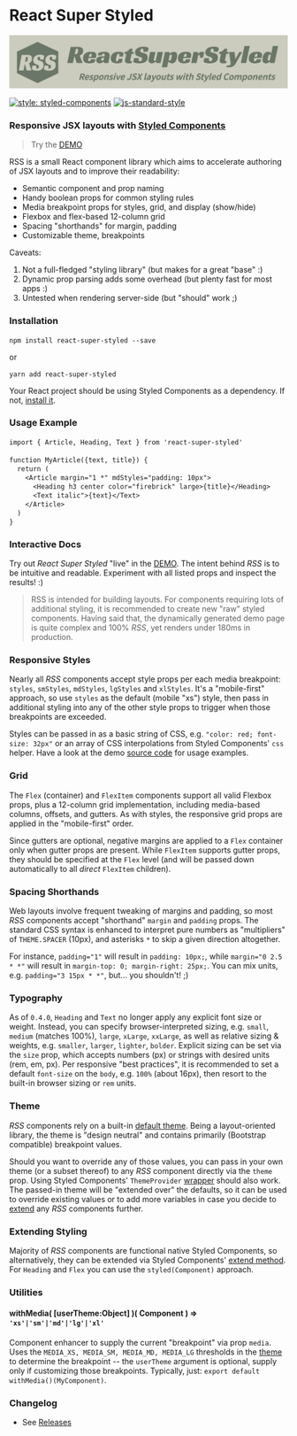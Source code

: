 
React Super Styled
==================

![RSS](banner.jpg)

[![style: styled-components](https://img.shields.io/badge/style-%F0%9F%92%85%20styled--components-orange.svg?colorB=daa357&colorA=db748e)](https://github.com/styled-components/styled-components)
[![js-standard-style](https://img.shields.io/badge/styled_with-prettier-ff69b4.svg)](http://https://prettier.io/)


### Responsive JSX layouts with [Styled Components](https://www.styled-components.com/)

> Try the [DEMO](https://moarwick.github.io/react-super-styled/)

RSS is a small React component library which aims to accelerate authoring of JSX layouts and to improve their readability:

* Semantic component and prop naming
* Handy boolean props for common styling rules
* Media breakpoint props for styles, grid, and display (show/hide)
* Flexbox and flex-based 12-column grid
* Spacing "shorthands" for margin, padding
* Customizable theme, breakpoints

Caveats:
1) Not a full-fledged "styling library" (but makes for a great "base" :)
2) Dynamic prop parsing adds some overhead (but plenty fast for most apps :)
3) Untested when rendering server-side (but "should" work ;)


### Installation
```
npm install react-super-styled --save
```
or
```
yarn add react-super-styled
```

Your React project should be using Styled Components as a dependency. If not, [install it](https://www.styled-components.com/docs/basics#installation).


### Usage Example
```
import { Article, Heading, Text } from 'react-super-styled'

function MyArticle({text, title}) {
  return (
    <Article margin="1 *" mdStyles="padding: 10px">
      <Heading h3 center color="firebrick" large>{title}</Heading>
      <Text italic">{text}</Text>
    </Article>
  )
}
```

### Interactive Docs
Try out *React Super Styled* "live" in the [DEMO](https://moarwick.github.io/react-super-styled/). The intent behind *RSS* is to be intuitive and readable. Experiment with all listed props and inspect the results! :)

> RSS is intended for building layouts. For components requiring lots of additional styling, it is recommended to create new "raw" styled components. Having said that, the dynamically generated demo page is quite complex and 100% *RSS*, yet renders under 180ms in production.


### Responsive Styles
Nearly all *RSS* components accept style props per each media breakpoint: `styles`, `smStyles`, `mdStyles`, `lgStyles` and `xlStyles`. It's a "mobile-first" approach, so use `styles` as the default (mobile "xs") style, then pass in additional styling into any of the other style props to trigger when those breakpoints are exceeded.

Styles can be passed in as a basic string of CSS, e.g. `"color: red; font-size: 32px"` or an array of CSS interpolations from Styled Components' `css` helper. Have a look at the demo [source code](https://github.com/moarwick/react-super-styled/blob/master/src/ComponentDemo.js) for usage examples.


### Grid
The `Flex` (container) and `FlexItem` components support all valid Flexbox props, plus a 12-column grid implementation, including media-based columns, offsets, and gutters. As with styles, the responsive grid props are applied in the "mobile-first" order.

Since gutters are optional, negative margins are applied to a `Flex` container only when gutter props are present. While `FlexItem` supports gutter props, they should be specified at the `Flex` level (and will be passed down automatically to all *direct* `FlexItem` children).


### Spacing Shorthands
Web layouts involve frequent tweaking of margins and padding, so most *RSS* components accept "shorthand" `margin` and `padding` props. The standard CSS syntax is enhanced to interpret pure numbers as "multipliers" of `THEME.SPACER` (10px), and asterisks `*` to skip a given direction altogether.

For instance, `padding="1"` will result in `padding: 10px;`, while `margin="0 2.5 * *"` will result in `margin-top: 0; margin-right: 25px;`. You can mix units, e.g. `padding="3 15px * *"`, but... you shouldn't! ;)


### Typography
As of `0.4.0`, `Heading` and `Text` no longer apply any explicit font size or weight. Instead, you can specify browser-interpreted sizing, e.g. `small`, `medium` (matches 100%), `large`, `xLarge`, `xxLarge`, as well as relative sizing & weights, e.g. `smaller`, `larger`, `lighter`, `bolder`. Explicit sizing can be set via the `size` prop, which accepts numbers (px) or strings with desired units (rem, em, px). Per responsive "best practices", it is recommended to set a default `font-size` on the `body`, e.g. `100%` (about 16px), then resort to the built-in browser sizing or `rem` units.


### Theme
*RSS* components rely on a built-in [default theme](https://github.com/moarwick/react-super-styled/blob/master/src/lib/THEME.js). Being a layout-oriented library, the theme is "design neutral" and contains primarily (Bootstrap compatible) breakpoint values.

Should you want to override any of those values, you can pass in your own theme (or a subset thereof) to any *RSS* component directly via the `theme` prop. Using Styled Components' `ThemeProvider` [wrapper](https://www.styled-components.com/docs/advanced#theming) should also work. The passed-in theme will be "extended over" the defaults, so it can be used to override existing values or to add more variables in case you decide to [extend](#extending-styling) any *RSS* components further.


### Extending Styling
Majority of *RSS* components are functional native Styled Components, so alternatively, they can be extended via Styled Components' [extend method](https://www.styled-components.com/docs/basics#extending-styles). For `Heading` and `Flex` you can use the `styled(Component)` approach.


### Utilities

#### withMedia( [userTheme:Object] )( Component ) ⇒ <code>'xs'|'sm'|'md'|'lg'|'xl'</code>
Component enhancer to supply the current "breakpoint" via prop `media`. Uses the `MEDIA_XS, MEDIA_SM, MEDIA_MD, MEDIA_LG` thresholds in the [theme](https://github.com/moarwick/react-super-styled/blob/master/src/lib/THEME.js) to determine the breakpoint -- the `userTheme` argument is optional, supply only if customizing those breakpoints. Typically, just: `export default withMedia()(MyComponent)`.


### Changelog
* See [Releases](https://github.com/moarwick/react-super-styled/releases)
